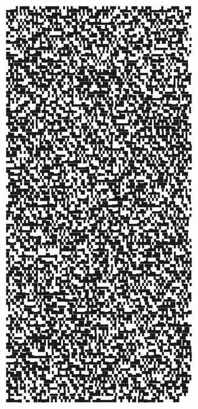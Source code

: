 ▃▄▟▐▜▜▃▚▝▅▜▛▜▚▝▐▟▅▟▜▜▅▝▄▟▟▞▛▝▄▟▃▜▚▟▟▜▃▃▟▃▅▜▜▃▝▜▙▜▞▝▝▞▜▜▜▞▅▟█▜▄▟▟▜▝▞▝▟▟▛▐▜▝▃▆▝▇▝▄▞▚▜▜▝▇▝▐▃▅▝▟▞▛▞▛▝▞▞▆▜▟▃▞▝▊▟▃▝▆▞▜▞▅▜▄▟▟▃▃▟▞▃▆▃▆▜▛▃▝▜▛▞▙▛▇▝▆▜▃▝▆▃▛▞▅▝▝▞▅▟▞▟▟▞▝▝█▝▉▃▞▝▇▃▙▝█▝▝▃▟▞▝▝▆▞▝▞▃▞▄▟▄▃▆▝▛▃▝▞▃▝▐▟▇▜▞▃▃▃▛▟▇▜▜▃▝▟▆▝▉▟▜▃▝▃▜▃▅▝▃▜▞▜▜▝▞▃▙▜▛▞▅▃▟▛▇▞▜▛▐▃▜▞▞▝▛▝▄▝▚▜▜▃▆▝▛▝▊▞▞▝▊▟▃▟▊▝▆▝█▜▛▟▃▟▊▝▝▃▝▞▛▞▟▟▃▟▅▟▊▞▃▟▉▞▆▝▐▟▊▝▛▜▜▝▄▜▅▟▝▟▇▞▜▛▐▃▃▃▜▃▚▟▄▝▆▃▃▝▐▜▃▟▇▝▝▝▄▜▟▟▛▞▛▃▅▟▄▝▞▝▐▟▊▝▜▜▄▝▝▃▞▃▃▃▚▃▅▝▅▝▞▜▜▃▆▟▉▟█▝▆▟▆▃▟▃▝▟▃▝▆▞▝▞▞▃▞▟▝▃▄▜▃▃▞▝▉▜▅▟▆▝▞▛▇▟▃▝▉▜▜▟▅▝▐▟▅▞▛▟▆▝▚▜▞▃▙▞▅▞▝▝▐▞▙▃▝▟▜▜▃▞▞▝▇▝▅▝▞▝▃▝▜▞▙▜▃▝█▟▅▞▆▜▟▃▅▜▟▃▞▟▉▝▇▜▟▟▇▟█▝▄▜▛▃▜▃▃▝▇▜▙▝▞▝▜▃▛▃▆▜▟▟▞▝▜▞▆▜▄▟▞▃▛▝█▝▇▟▉▞▙▛▇▃▛▛▇▞▞▟▝▜▃▝▟▜▄▞▅▛▐▜▚▟▉▞▞▟▅▃▞▜▜▟▆▟▚▝█▞▝▞▃▟▛▜▛▝█▟▉▞▝▜▛▝▇▜▄▝▐▟▃▞▟▞▅▟▐▟▄▝▟▞▜▟▉▟▃▞▝▞▚▝▊▝▅▟▜▝▉▟▜▃▅▟▅▟▚▝▜▝▇▝▅▟▃▝▜▝▚▞▃▃▙▝▟▃▜▃▚▞▝▝▉▞▜▃▞▝▐▞▞▝▜▝▐▞▟▜▚▜▜▞▅▝▊▟▊▛▇▝▉▟▇▃▃▟▜▛▇▟▐▜▜▟▝▝▃▟▛▝▚▟▜▃▛▜▃▝▅▜▃▃▆▃▝▟▇▃▜▟▐▟▊▝▅▞▚▟▜▞▆▃▚▟▄▃▞▃▄▛▇▃▟▟▚▝▄▟▊▟▄▝▊▝▜▃▙▃▝▝█▟▜▝▇▃▜▝▄▃▟▃▟▞▜▟▛▃▞▝▅▞▜▜▚▛▐▜▙▞▃▃▛▞▜▃▟▝▜▝▉▃▟▝▃▟▝▞▚▜▝▜▚▜▅▟▇▝▞▝▇▞▟▃▙▜▚▃▛▃▙▜▙▟▅▜▟▟▛▟▐▝▚▜▅▛▇▝▉▜▞▝▃▞▞▝▇▟▄▝█▃▃▃▛▟▊▜▛▟▐▟▜▜▞▟▉▛▇▃▝▟▇▝▉▟▞▝▄▟▚▟▃▟▇▞▜▝▚▜▛▞▄▞▄▞▞▝▟▟▃▝▝▃▆▛▇▝█▜▜▛▇▟▚▟▞▟▇▃▆▃▜▜▛▜▚▝▚▜▝▃▃▜▙▟▝▟▊▜▃▝▄▜▚▟▜▛▐▟▜▃▙▟▄▜▟▟▚▛▇▟▐▝▚▜▞▝▉▜▄▝▐▞▆▞▞▜▛▞▃▝▅▝▊▟▉▟▇▝▟▝▚▞▅▟▃▜▝▃▛▟▄▝▜▟▝▟▄▜▄▞▅▟▊▝▆▟▐▟▇▟█▝▅▞▙▝▚▛▇▃▝▟▐▞▆▟▃▃▅▝▜▟▅▟▃▝▅▟▆▞▟▛▇▜▙▟█▟▊▝▝▝▊▟▊▝▟▝▚▃▃▝▊▜▞▞▄▃▙▞▞▝▟▝▞▝▉▝▊▟▚▞▟▃▚▝▟▃▙▟▜▞▄▃▙▝▐▝▟▟▝▞▜▝▚▜▛▃▟▃▟▟▐▞▞▝▜▟▛▟▉▝▜▞▟▞▅▟▜▞▞▞▙▃▚▛▐▞▆▜▃▃▙▟▉▞▃▟▝▟▇▟▜▜▚▝▜▜▃▃▄▜▅▞▟▝▜▝▐▝▄▜▙▃▚▝▜▜▞▜▚▞▚▜▟▞▃▜▅▃▟▝▉▃▝▞▛▜▅▃▟▜▞▝▚▝▛▜▃▞▄▃▜▜▃▞▟▟▊▜▅▜▚▃▚▜▅▜▄▞▟▜▅▝▅▃▙▜▃▜▅▞▞▜▚▃▛▞▄▝▆▝▄▝▉▜▃▃▆▃▟▟▛▝▄▞▃▃▝▜▃▟▉▟▐▝▇▃▞▃▟▜▙▞▝▜▄▝▃▟▞▃▙▟█▃▟▝▃▜▞▜▛▝▝▝█▜▟▝▐▟▊▟▇▛▐▟▐▜▛▝▆▝▛▃▝▝▟▟█▜▛▟▚▞▆▟▐▞▆▟▞▃▜▝▆▝▜▝▅▜▛▝█▟▝▃▟▟▜▜▞▃▙▃▝▝▞▟▛▛▐▝▝▜▜▞▚▜▙▜▚▟▇▝█▃▙▜▝▝▄▃▟▝▞▞▃▞▃▟▇▟▉▃▜▟▄▞▞▞▞▝▅▝▛▝▜▝▊▟▛▛▐▝▆▟▆▃▄▟▅▟▝▟▐▞▚▟▝▜▝▃▜▟█▃▄▟▊▃▝▟▜▟▇▟▅▃▛▜▟▜▃▝▅▝▟▃▝▜▛▝▞▝▄▝▟▝▚▃▝▜▄▟▅▞▄▜▛▜▚▝▆▃▟▝▝▜▞▃▆▞▝▃▃▞▟▝▚▜▙▝▝▛▐▟█▞▅▝▊▟▃▟█▝▟▜▟▝▇▟▃▞▟▜▚▟▞▞▙▞▆▟▞▃▙▝▃▞▞▝█▞▟▞▟▃▙▞▃▃▜▞▟▟▆▟▃▛▇▞▞▃▅▝▊▝▆▝▝▃▟▜▚▝▉▟▜▞▜▃▃▟▜▞▚▞▅▟▅▝▉▞▞▟▛▝▞▟▃▃▛▞▝▟▊▞▆▜▚▜▚▟▃▟▚▟▛▟▃▞▙▃▟▝▝▟▃▝▚▃▅▟▞▃▞▝▐▞▜▃▃▜▚▞▃▜▄▃▄▝▞▟▆▝▞▃▜▜▜▟▆▝▚▟▜▟▞▃▞▜▅▜▚▝▉▟▃▝▊▝▉▟▃▜▙▜▙▃▞▜▞▜▝▟▊▃▆▟▊▜▞▟▅▜▛▛▐▞▚▟▄▛▇▟▇▝▐▟▞▟▟▟▊▞▆▟▅▟█▟▉▜▞▃▜▃▝▜▅▜▟▝▝▞▝▝▐▟▇▟▊▃▄▝▞▃▟▟▃▝▊▟▊▝█▃▞▝▃▟▟▜▜▞▅▝▝▞▙▝▊▃▝▃▙▃▃▝▃▃▆▃▄▝▄▃▞▟▃▝▅▝▆▟▛▟▝▃▛▜▜▞▆▝▜▟▉▟▇▝▛▛▐▃▄▞▛▟▝▃▄▜▝▝▟▜▅▃▄▝▃▞▞▜▞▃▆▟▝▟▚▟▉▝▐▛▇▃▜▃▝▃▟▃▃▜▅▟▞▝▊▜▟▟▞▟▅▞▙▟▛▟▃▟▜▝▇▝▃▞▅▞▚▞▆▝▃▞▚▛▐▝▃▞▟▝▉▟▊▜▛▝█▝▄▞▜▝▝▞▞▟▛▟▇▞▟▞▟▝▚▜▚▝▝▃▙▜▄▃▝▟▄▟█▞▛▞▃▟▜▛▇▃▄▟▜▟▆▃▞▝▜▜▙▜▛▟▊▝▅▟▝▟▛▟▝▞▅▛▐▜▄▟▞▝▜▟█▟▇▜▚▞▅▛▐▟▟▝▜▟▝▞▃▝▅▜▞▃▙▜▚▞▛▞▝▝▉▜▝▝▉▜▄▜▚▝▜▞▟▞▆▃▟▝▄▜▃▃▃▝▐▃▆▜▞▞▞▞▞▝▝▞▛▟▛▃▃▝▇▝▛▞▚▟▄▃▚▜▟▟▅▃▅▟▇▃▜▞▆▝█▝▛▟▇▝▚▞▄▟▛▞▜▞▛▜▙▝▟▟▞▝▛▃▛▞▄▞▄▜▛▛▐▃▛▞▟▜▛▝▆▟▄▃▆▞▅▜▅▜▞▝▃▜▙▝▝▜▚▃▅▝▇▝█▟▞▃▆▃▝▞▅▜▜▝▚▞▚▃▃▞▟▝▆▟▊▃▃▝▇▞▟▃▜▟▟▜▛▟▝▃▛▞▝▃▚▟▃▜▄▝▃▟▟▟▊▜▚▜▝▝▄▝▞▜▙▃▟▝█▜▅▟▊▝▉▟▃▃▟▟▆▜▄▃▟▃▜▜▃▃▆▞▛▝▅▃▞▜▜▝▇▃▜▃▅▞▙▞▟▃▞▃▛▝▇▝▅▞▃▞▄▟█▃▙▜▝▃▜▝▚▞▙▜▜▟▉▝▞▟▜▞▛▝▉▜▅▜▝▜▝▃▛▟▞▝▟▃▟▃▄▜▙▛▐▞▄▝▚▟▉▟▛▃▆▃▃▝▟▝▆▝▝▝▞▃▜▝▃▟▆▞▅▟▟▃▆▃▝▛▐▜▚▝▄▝▊▃▅▜▅▞▄▞▚▟▟▃▆▞▜▝▜▜▝▝▐▃▙▃▆▝█▞▟▟▄▞▄▞▝▟▉▟▊▜▞▃▃▝▅▟█▟▆▟▛▝▄▛▇▜▞▃▛▛▇▟▐▞▞▝▟▟▉▟▝▞▝▝▃▟▉▞▝▝▇▞▝▟▛▝▟▞▆▃▟▞▟▜▜▟▐▟█▟▐▃▜▞▆▟▊▞▝▟▜▃▛▝▄▃▚▟▄▜▄▝▅▃▚▜▃▜▄▟▊▛▇▜▜▃▛▟▆▝▝▟▊▝▐▜▅▜▄▝▅▝▊▃▙▝▟▝▚▝▛▜▙▞▟▟▝▝▝▃▄▝▊▃▙▝▄▜▜▜▃▟▛▟▇▜▙▃▃▃▙▞▃▞▆▟▐▛▐▜▞▛▇▜▜▃▆▃▜▟▞▞▚▝▃▟▄▟▅▞▃▝▝▟▉▟▜▃▃▟▃▜▅▃▄▝▅▜▝▃▅▟▜▃▝▝▇▃▟▃▅▜▄▃▟▛▐▜▚▟▇▝▞▟▚▜▙▟▚▝▇▞▃▝▞▃▛▝▆▜▟▛▇▟▇▝▝▟▃▟▛▜▙▟▐▃▜▝▄▟█▞▞▃▃▞▜▝▛▞▄▟▞▃▞▜▃▟▚▝▊▛▇▟▉▝▉▝▊▃▙▝▝▃▙▃▙▜▄▟▄▃▛▞▄▟█▃▚▞▚▝▅▃▅▞▜▜▝▝▝▃▛▞▟▟▇▃▟▝▉▜▞▝▚▞▝▜▅▟▚▝▃▝▆▝▞▜▞▟▜▜▟▞▞▞▞▟▊▝█▃▝▞▟▟▃▝▄▟▄▛▐▟▞▜▙▟▐▟▝▃▙▝▞▜▃▃▜▜▚▝█▞▜▃▆▝▞▟▃▟▉▝▛▜▝▟▟▃▞▛▇▃▜▜▅▜▅▜▙▜▃▜▃▝▝▞▚▟▜▝▃▃▚▟▝▃▞▃▜▝▆▟▊▞▙▃▚▝▚▃▛▝▐▜▅▝▄▜▜▝▅▝▃▞▛▟▅▃▄▝▃▝▉▟▄▟▐▜▝▞▛▞▚▟▇▃▛▃▅▃▃▃▟▝▛▝▛▟▐▟▄▃▆▜▃▝▝▜▟
